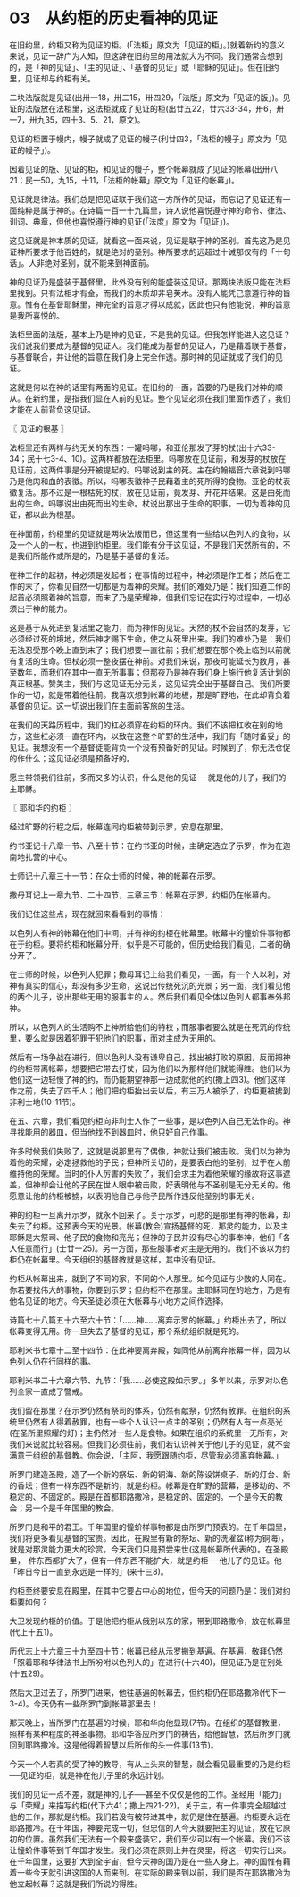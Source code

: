 # 03　从约柜的历史看神的见证


在旧约里，约柜又称为见证的柜。(「法柜」原文为「见证的柜」。)就着新约的意义来说，见证一辞广为人知，但这辞在旧约里的用法就大为不同。我们通常会想到的，是「神的见证」、「主的见证」、「基督的见证」或「耶稣的见证」。但在旧约里，见证却与约柜有关。

二块法版就是见证(出卅一18，卅二15，卅四29，「法版」原文为「见证的版」)。见证的法版放在法柜里，这法柜就成了见证的柜(出廿五22，廿六33-34，卅6，卅一7，卅九35，四十3、5、21，原文)。

见证的柜置于幔内，幔子就成了见证的幔子(利廿四3，「法柜的幔子」原文为「见证的幔子」)。

因着见证的版、见证的柜，和见证的幔子，整个帐幕就成了见证的帐幕(出卅八21；民一50，九15，十11，「法柜的帐幕」原文为「见证的帐幕」)。

见证就是律法。我们总是把见证联于我们这一方所作的见证，而忘记了见证还有一面纯粹是属于神的。在诗篇一百一十九篇里，诗人说他喜悦遵守神的命令、律法、训词、典章，但他也喜悦遵行神的见证(「法度」原文为「见证」)。

这见证就是神本质的见证。就看这一面来说，见证是联于神的圣别。首先这乃是见证神所要求于他百姓的，就是绝对的圣别。神所要求的远超过十诫那仅有的「十句话」。人非绝对圣别，就不能来到神面前。

神的见证乃是盛装于基督里，此外没有别的能盛装这见证。那两块法版只能在法柜里找到。只有法柜才有金，而我们的木质却非皂荚木。没有人能凭己意遵行神的旨意。惟有在基督耶稣里，神完全的旨意才得以成就，因此也只有他能说，神的旨意是我所喜悦的。

法柜里面的法版，基本上乃是神的见证，不是我的见证。但我怎样能进入这见证？我们说我们要成为基督的见证人。我们能成为基督的见证人，乃是藉着联于基督，与基督联合，并让他的旨意在我们身上完全作透。那时神的见证就成了我们的见证。

这就是何以在神的话里有两面的见证。在旧约的一面，首要的乃是我们对神的顺从。在新约里，是指我们显在人前的见证。整个见证必须在我们里面作透了，我们才能在人前背负这见证。



〖 见证的根基 〗

法柜里还有两样与约无关的东西：一罐吗哪，和亚伦那发了芽的杖(出十六33-34；民十七3-4、10)。这两样都放在法柜里。吗哪放在见证前，和发芽的杖放在见证前，这两件事是分开被提起的。吗哪说到主的死。主在约翰福音六章说到吗哪乃是他肉和血的表徵。所以，吗哪表徵神子民藉着主的死所得的食物。亚伦的杖表徵复活。那不过是一根枯死的杖，放在见证前，竟发芽、开花并结果。这是由死而出的生命。吗哪说出由死而出的生命。杖说出那出于生命的职事。一切为着神的见证，都以此为根基。

在神面前，约柜里的见证就是两块法版而已，但这里有一些给以色列人的食物，以及一个人的一杖，也进到约柜里。我们能有分于这见证，不是我们天然所有的，不是我们所能作或所是的，乃是基于基督的复活。

在神工作的起初，神必须是发起者；在事情的过程中，神必须是作工者；然后在工作的末了，你看见自然一切都是为着神的荣耀。我们的难处乃是：我们知道工作的起首必须照着神的旨意，而末了乃是荣耀神，但我们忘记在实行的过程中，一切必须出于神的能力。

这是基于从死进到复活里之能力，而为神作的见证。天然的杖不会自然的发芽，它必须经过死的境地，然后神才赐下生命，使之从死里出来。我们的难处乃是：我们无法忍受那个晚上直到末了；我们想要一直往前；我们想要在那个晚上临到以前就有复活的生命。但杖必须一整夜摆在神前。对我们来说，那夜可能延长为数月，甚至数年，而我们在其中一直无所事事；但那夜乃是神在我们身上施行他复活计划的真正根基。赞美主，我们与这见证无分无关，这见证完全出于基督自己。我们所要作的一切，就是带着他往前。我喜欢想到帐幕的地板，那是旷野地，在此却背负着基督的见证。这一切说出我们在主面前客旅的生活。

在我们的天路历程中，我们的杠必须穿在约柜的环内。我们不该把杠收在别的地方，这些杠必须一直在环内，以致在这整个旷野的生活中，我们有「随时备妥」的见证。我想没有一个基督徒能背负一个没有预备好的见证。时候到了，你无法仓促的作什么；这见证必须是预备好的。

愿主带领我们往前，多而又多的认识，什么是他的见证──就是他的儿子，我们的主耶稣。



〖 耶和华的约柜 〗

经过旷野的行程之后，帐幕连同约柜被带到示罗，安息在那里。

约书亚记十八章一节、八至十节：在约书亚的时候，主确定选立了示罗，作为在迦南地扎营的中心。

士师记十八章三十一节：在众士师的时候，神的帐幕在示罗。

撒母耳记上一章九节、二十四节，三章三节：帐幕在示罗，约柜仍在帐幕内。

我们记住这些点，现在就回来看看别的事情：

以色列人有神的帐幕在他们中间，并有神的约柜在帐幕里。帐幕中的憧蚧件事物都在于约柜。要将约柜和帐幕分开，似乎是不可能的，但历史给我们看见，二者的确分开了。

在士师的时候，以色列人犯罪；撒母耳记上绐我们看见，一面，有一个人以利，对神有真实的信心，却没有多少生命，这说出传统死沉的光景；另一面，我们看见他的两个儿子，说出那些无用的服事主的人。然后我们看见全体以色列人都事奉外邦神。

所以，以色列人的生活购不上神所给他们的特权；而服事者要么就是在死沉的传统里，要么就是因着犯罪干犯他们的职事，而对主成为无用的。

然后有一场争战在进行，但以色列人没有谦卑自己，找出被打败的原因，反而把神的约柜带离帐幕，想要把它带去打仗，因为他们以为那样他们就能得胜。他们以为他们这一边轻慢了神的约，而仍能期望神那一边成就他的约(撒上四3)。他们这样作之前，失去了四千人；他们把约柜抬出去以后，有三万人被杀了，约柜更被掳到非利士地(10-11节)。

在五、六章，我们看见约柜向非利士人作了一些事，是以色列人自己无法作的。神寻找能用的器皿，但当他找不到器皿时，他只好自己作事。

许多时候我们失败了，这就是说那里有了偶像，神就让我们被击败。我们以为神为着他的荣耀，必定拯救他的子民；但神所关切的，是要表白他的圣别，过于在人前维持他的荣耀。当时的仆人厉害的失败了，我们会求主为着他荣耀的缘故将这事遮盖，但神却会让他的子民在世人眼中被击败，好表明他与不圣别是无分无关的。他愿意让他的约柜被掳，以表明他自己与他子民所作违反他圣别的事无关。

神的约柜一旦离开示罗，就永不回来了。关于示罗，可悲的是那里有神的帐幕，却失去了约柜。这预表今天的光景。帐幕(教会)宣扬基督的死，那灵的能力，以及主耶稣是大祭司、他子民的食物和亮光；但神的子民并没有尽心的事奉神，他们「各人任意而行」(士廿一25)。另一方面，那些服事者对主是无用的。我们不该以为约柜仍在帐幕里。今天组织的基督教就是这样，其中没有见证。

约柜从帐幕出来，就到了不同的家，不同的个人那里。如今见证与少数的人同在。你若要找伟大的事物，你要到示罗；但约柜不在那里。主耶稣同在的地方，乃是有他名见证的地方。今天圣徒必须在大帐幕与小地方之间作选择。

诗篇七十八篇五十六至六十节：「……神……离弃示罗的帐幕。」约柜出去了，所以帐幕变得无用。你一旦失去了基督的见证，那个系统组织就是死的。

耶利米书七章十二至十四节：在此神要离弃殿，如同他从前离弃帐幕一样，因为以色列人仍在行同样的事。

耶利米书二十六章六节、九节：「我……必使这殿如示罗。」多年以来，示罗对以色列全家一直成了警戒。

我们留在那里？在示罗仍然有祭司的体系，仍然有献祭，仍然有赦罪。在组织的系统里仍然有人得着赦罪，也有一些个人认识一点主的圣别；仍然有人有一点亮光(在圣所里照耀的灯)；主仍然对一些人是食物。如果在组织的系统里一无所有，对我们来说就比较容易。但我们必须往前，我们若认识神关于他儿子的见证，就不会满意于组织的基督教。你会说，「主阿，我愿跟随约柜，尽管我必须离弃帐幕。」

所罗门建造圣殿，造了一个新的祭坛、新的铜海、新的陈设饼桌子、新的灯台、新的香坛；但有一样东西不是新的，就是约柜。帐幕是在旷野的营幕，是移动的、不稳定的、不固定的。殿是在首都耶路撒冷，是稳定的、固定的。一个是今天的教会；另一个是千年国里的教会。

所罗门是和平的君王。千年国里的憧蚧样事物都是由所罗门预表的。在千年国里，我们将更多看见基督的宝贵。因此，在殿里有新的祭坛、新的洗濯盆(称为铜海)，就是对那灵能力更大的珍赏。今天我们只是预尝来世(这是帐幕所代表的)。在圣殿里，-件东西都扩大了，但有一件东西不能扩大，就是约柜──他儿子的见证。他「昨日今日一直到永远是一样的」(来十三8)。

约柜至终要安息在殿里，在其中它要占中心的地位，但今天的问题乃是：我们对约柜要如何？

大卫发现约柜的价值。于是他把约柜从俄别以东的家，带到耶路撒冷，放在帐幕里(代上十五1)。

历代志上十六章三十九至四十节：帐幕已经从示罗搬到基遍。在基遍，敬拜仍然「照着耶和华律法书上所吩咐以色列人的」在进行(十六40)，但见证乃是在别处(十五29)。

然后大卫过去了，所罗门进来，他往基遍的帐幕去，但约柜仍在耶路撒冷(代下一3-4)。今天仍有一些所罗门到帐幕那里去！

那天晚上，当所罗门在基遍的时候，耶和华向他显现(7节)。在组织的基督教里，照样有某种程度的神圣事物。耶和华答应所罗门的祷告，给他智慧，然后所罗门就回到耶路撒冷。这是他得着智慧以后所作的头一件事(13节)。

今天一个人若真的受了神的教导，有从上头来的智慧，就会看见最重要的乃是约柜──见证的柜，就是神在他儿子里的永远计划。

我们的见证一点不差，就是神的儿子──甚至不仅仅是他的工作。圣经用「能力」与「荣耀」来描写约柜(代下六41；撒上四21-22)。关于主，有一件事完全超越过他的工作，那就是约柜。我们若没有被带进其中，就仍是住在基遍。约柜要永远在耶路撒冷。在千年国，神要完成一切，但忠信的人今天就要把主的见证，放在它原初的位置。虽然我们无法有一个殿来盛装它，我们至少可以有一个帐幕。我们不该让憧蚧件事等到千年国才发生。我们必须在原则上并在灵里，将这一切实行出来。在千年国里，这要扩大到全宇宙，但今天神的国乃是在一些人身上。神的国惟有藉着一些今天就引进这国的人而来到。在实际的殿来到以前，我们是否在耶路撒冷为他立起帐幕？这就是我们所说的得胜。


